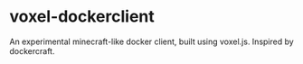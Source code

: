 # voxel-dockerclient
An experimental minecraft-like docker client, built using voxel.js. Inspired by dockercraft.
